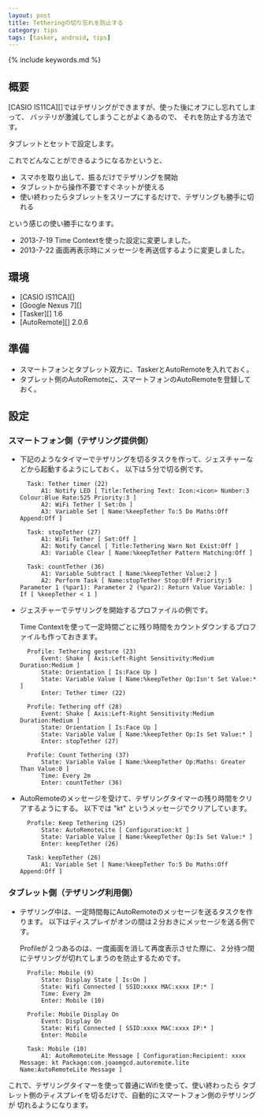 ```yaml
---
layout: post
title: Tetheringの切り忘れを防止する
category: tips
tags: [tasker, android, tips]
---
```

{% include keywords.md %}

## 概要

[CASIO IS11CA][]ではテザリングができますが、使った後にオフにし忘れてしまって、
バッテリが激減してしまうことがよくあるので、
それを防止する方法です。

タブレットとセットで設定します。

これでどんなことができるようになるかというと、

* スマホを取り出して、振るだけでテザリングを開始
* タブレットから操作不要ですぐネットが使える
* 使い終わったらタブレットをスリープにするだけで、テザリングも勝手に切れる

という感じの使い勝手になります。

* 2013-7-19 Time Contextを使った設定に変更しました。
* 2013-7-22 画面再表示時にメッセージを再送信するように変更しました。

## 環境

* [CASIO IS11CA][]
* [Google Nexus 7][]
* [Tasker][] 1.6
* [AutoRemote][] 2.0.6

## 準備

* スマートフォンとタブレット双方に、TaskerとAutoRemoteを入れておく。
* タブレット側のAutoRemoteに、スマートフォンのAutoRemoteを登録しておく。

## 設定

### スマートフォン側（テザリング提供側）

* 下記のようなタイマーでテザリングを切るタスクを作って、ジェスチャーなどから起動するようにしておく。
   以下は５分で切る例です。

        Task: Tether timer (22)
            A1: Notify LED [ Title:Tethering Text: Icon:<icon> Number:3 Colour:Blue Rate:525 Priority:3 ] 
            A2: WiFi Tether [ Set:On ] 
            A3: Variable Set [ Name:%keepTether To:5 Do Maths:Off Append:Off ]

        Task: stopTether (27)
            A1: WiFi Tether [ Set:Off ] 
            A2: Notify Cancel [ Title:Tethering Warn Not Exist:Off ] 
            A3: Variable Clear [ Name:%keepTether Pattern Matching:Off ]

        Task: countTether (36)
            A1: Variable Subtract [ Name:%keepTether Value:2 ] 
            A2: Perform Task [ Name:stopTether Stop:Off Priority:5 Parameter 1 (%par1): Parameter 2 (%par2): Return Value Variable: ] If [ %keepTether < 1 ]


* ジェスチャーでテザリングを開始するプロファイルの例です。

   Time Contextを使って一定時間ごとに残り時間をカウントダウンするプロファイルも作っておきます。

        Profile: Tethering gesture (23)
            Event: Shake [ Axis:Left-Right Sensitivity:Medium Duration:Medium ]
            State: Orientation [ Is:Face Up ]
            State: Variable Value [ Name:%keepTether Op:Isn't Set Value:* ]
            Enter: Tether timer (22)

        Profile: Tethering off (28)
            Event: Shake [ Axis:Left-Right Sensitivity:Medium Duration:Medium ]
            State: Orientation [ Is:Face Up ]
            State: Variable Value [ Name:%keepTether Op:Is Set Value:* ]
            Enter: stopTether (27)

        Profile: Count Tethering (37)
            State: Variable Value [ Name:%keepTether Op:Maths: Greater Than Value:0 ]
            Time: Every 2m
            Enter: countTether (36)

* AutoRemoteのメッセージを受けて、テザリングタイマーの残り時間をクリアするようにする。
   以下では "kt" というメッセージでクリアしています。

        Profile: Keep Tethering (25)
            State: AutoRemoteLite [ Configuration:kt ]
            State: Variable Value [ Name:%keepTether Op:Is Set Value:* ]
            Enter: keepTether (26)

        Task: keepTether (26)
            A1: Variable Set [ Name:%keepTether To:5 Do Maths:Off Append:Off ]

### タブレット側（テザリング利用側）

* テザリング中は、一定時間毎にAutoRemoteのメッセージを送るタスクを作ります。
   以下はディスプレイがオンの間は２分おきにメッセージを送る例です。

   Profileが２つあるのは、一度画面を消して再度表示させた際に、２分待つ間にテザリングが切れてしまうのを防止するためです。

        Profile: Mobile (9)
            State: Display State [ Is:On ]
            State: Wifi Connected [ SSID:xxxx MAC:xxxx IP:* ]
            Time: Every 2m
            Enter: Mobile (10)

        Profile: Mobile Display On
            Event: Display On
            State: Wifi Connected [ SSID:xxxx MAC:xxxx IP:* ]
            Enter: Mobile

        Task: Mobile (10)
            A1: AutoRemoteLite Message [ Configuration:Recipient: xxxx Message: kt Package:com.joaomgcd.autoremote.lite Name:AutoRemoteLite Message ]

これで、テザリングタイマーを使って普通にWifiを使って、使い終わったら
タブレット側のティスプレイを切るだけで、自動的にスマートフォン側のテザリングが
切れるようになります。
